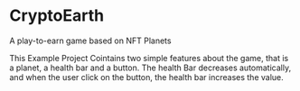 # CryptoEarth
A play-to-earn game based on NFT Planets 


This Example Project Cointains two simple features about the game, that is a planet, a health bar and a button. The health Bar decreases automatically, and when the user click on the button, the health bar increases the value. 
